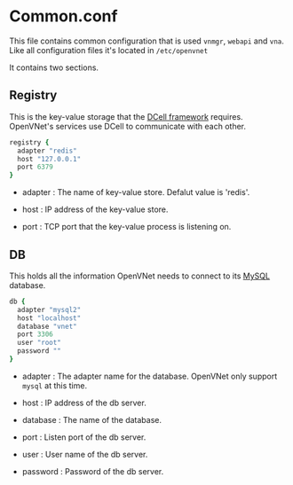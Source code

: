 # Common.conf

This file contains common configuration that is used `vnmgr`, `webapi` and `vna`. Like all configuration files it's located in `/etc/openvnet`

It contains two sections.

## Registry

This is the key-value storage that the [DCell framework](https://github.com/celluloid/dcell) requires. OpenVNet's services use DCell to communicate with each other.

```ruby
registry {
  adapter "redis"
  host "127.0.0.1"
  port 6379
}
```

* adapter : The name of key-value store. Defalut value is 'redis'.

* host : IP address of the key-value store.

* port : TCP port that the key-value process is listening on.

## DB

This holds all the information OpenVNet needs to connect to its [MySQL](https://www.mysql.com) database.

```ruby
db {
  adapter "mysql2"
  host "localhost"
  database "vnet"
  port 3306
  user "root"
  password ""
}
```


* adapter : The adapter name for the database. OpenVNet only support `mysql` at this time.

* host : IP address of the db server.

* database : The name of the database.

* port : Listen port of the db server.

* user : User name of the db server.

* password : Password of the db server.


